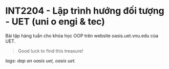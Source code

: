 # INT2204 - Lập trình hướng đối tượng - UET (uni o engi & tec)

Bài tập hàng tuần cho khóa học OOP trên website oasis.uet.vnu.edu của UET.

> Good luck to find this treasure!

*tags: dap an oasis uet, oasis uet.*
